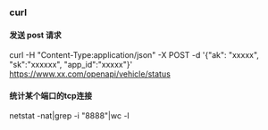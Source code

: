 ### curl

#### 发送 post 请求

curl -H "Content-Type:application/json" -X POST -d '{"ak": "xxxxx", "sk":"xxxxxx", "app_id":"xxxxx"}' https://www.xx.com/openapi/vehicle/status



#### 统计某个端口的tcp连接

 netstat -nat|grep -i "8888"|wc -l
